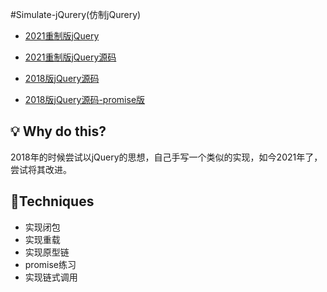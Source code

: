 #Simulate-jQurery(仿制jQurery)
- [2021重制版jQuery](https://dylanchen08.github.io/Simulate-jQurery/)

- [2021重制版jQuery源码](https://github.com/DylanChen08/Simulate-jQurery/blob/master/js/jquery.js)

- [2018版jQuery源码](https://dylanchen08.github.io/Simulate-jQurery/)

- [2018版jQuery源码-promise版](https://github.com/DylanChen08/Simulate-jQurery/blob/master/js/promise.js)


## 💡 Why do this?
2018年的时候尝试以jQuery的思想，自己手写一个类似的实现，如今2021年了，尝试将其改进。

## 🚀Techniques

- 实现闭包
- 实现重载
- 实现原型链
- promise练习
- 实现链式调用